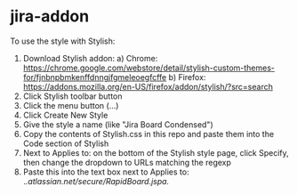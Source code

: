 # jira-addon

To use the style with Stylish:
1) Download Stylish addon:
  a) Chrome: https://chrome.google.com/webstore/detail/stylish-custom-themes-for/fjnbnpbmkenffdnngjfgmeleoegfcffe
  b) Firefox: https://addons.mozilla.org/en-US/firefox/addon/stylish/?src=search
2) Click Stylish toolbar button
3) Click the menu button (...)
4) Click Create New Style
5) Give the style a name (like "Jira Board Condensed")
6) Copy the contents of Stylish.css in this repo and paste them into the Code section of Stylish
7) Next to Applies to: on the bottom of the Stylish style page, click Specify, then change the dropdown to URLs matching the regexp
8) Paste this into the text box next to Applies to: .*\.atlassian\.net/secure/RapidBoard\.jspa.*
